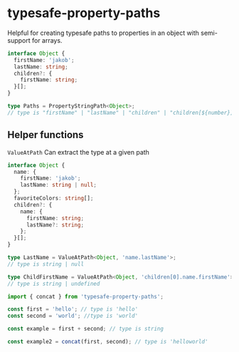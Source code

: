 # typesafe-property-paths

Helpful for creating typesafe paths to properties in an object with semi-support for arrays.

```typescript
interface Object {
  firstName: 'jakob';
  lastName: string;
  children?: {
    firstName: string;
  }[];
}

type Paths = PropertyStringPath<Object>;
// type is "firstName" | "lastName" | "children" | "children[${number}]" | "children[${number}].firstName"
```

## Helper functions

`ValueAtPath` Can extract the type at a given path

```typescript
interface Object {
  name: {
    firstName: 'jakob';
    lastName: string | null;
  };
  favoriteColors: string[];
  children?: {
    name: {
      firstName: string;
      lastName?: string;
    };
  }[];
}

type LastName = ValueAtPath<Object, 'name.lastName'>;
// type is string | null

type ChildFirstName = ValueAtPath<Object, 'children[0].name.firstName'>;
// type is string | undefined
```

```typescript
import { concat } from 'typesafe-property-paths';

const first = 'hello'; // type is 'hello'
const second = 'world'; //type is 'world'

const example = first + second; // type is string

const example2 = concat(first, second); // type is 'helloworld'
```
